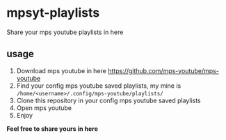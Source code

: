 # mpsyt-playlists
Share your mps youtube playlists in here

## usage
1. Download mps youtube in here https://github.com/mps-youtube/mps-youtube
2. Find your config mps youtube saved playlists, my mine is ``/home/<username>/.config/mps-youtube/playlists/``
3. Clone this repository in your config mps youtube saved playlists
4. Open mps youtube
5. Enjoy

**Feel free to share yours in here**
